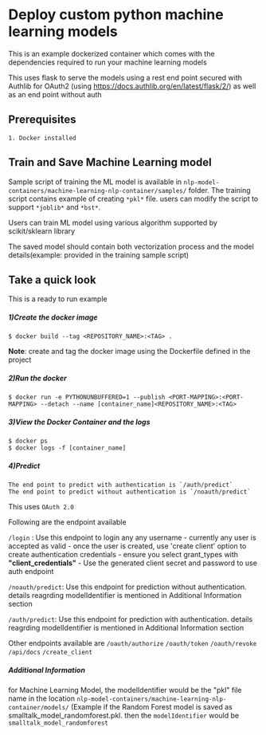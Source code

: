 # Deploy custom python machine learning models

This is an example dockerized container which comes with the dependencies required to run your machine learning models

This uses flask to serve the models using a rest end point secured with Authlib for OAuth2 (using https://docs.authlib.org/en/latest/flask/2/) as well as an end point without auth

## Prerequisites
    1. Docker installed

## Train and Save Machine Learning model

Sample script of training the ML model is available in `nlp-model-containers/machine-learning-nlp-container/samples/` folder. The training script contains example of creating `*pkl*` file. users can modify the script to support `*joblib*` and `*bst*`.

Users can train ML model using various algorithm supported by scikit/sklearn library

The saved model should contain both vectorization process and the model details(example: provided in the training sample script)

## Take a quick look
This is a ready to run example 

##### 1)Create the docker image
    $ docker build --tag <REPOSITORY_NAME>:<TAG> .
<b>Note</b>: create and tag the docker image using the Dockerfile defined in the project

##### 2)Run the docker
    $ docker run -e PYTHONUNBUFFERED=1 --publish <PORT-MAPPING>:<PORT-MAPPING> --detach --name [container_name]<REPOSITORY_NAME>:<TAG>

##### 3)View the Docker Container and the logs
    $ docker ps
    $ docker logs -f [container_name]
   
##### 4)Predict
    The end point to predict with authentication is `/auth/predict`
    The end point to predict without authentication is `/noauth/predict`
    
This uses `OAuth 2.0 `

Following are the endpoint available

`/login` : Use this endpoint to login any any username - currently any user is accepted as valid - once the user is created, use 'create client' option to create authentication credentials - ensure you select grant_types with <b>"client_credentials"</b> - Use the generated client secret and password to use auth endpoint

`/noauth/predict`: Use this endpoint for prediction without authentication. details reagrding modelIdentifier is mentioned in Additional Information section

`/auth/predict`: Use this endpoint for prediction with authentication. details reagrding modelIdentifier is mentioned in Additional Information section

Other endpoints available are `/oauth/authorize`  `/oauth/token` `/oauth/revoke` `/api/docs` `/create_client`

##### Additional Information
for Machine Learning Model, the modelIdentifier would be the "pkl" file name in the location ` nlp-model-containers/machine-learning-nlp-container/models/ `
(Example if the Random Forest model is saved as smalltalk_model_randomforest.pkl. then the `modelIdentifier` would be `smalltalk_model_randomforest`


